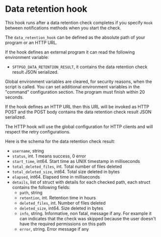 # Data retention hook

This hook runs after a data retention check completes if you specify `Hook` between notifications methods when you start the check.

The `data_retention_hook` can be defined as the absolute path of your program or an HTTP URL.

If the hook defines an external program it can read the following environment variable:

- `SFTPGO_DATA_RETENTION_RESULT`, it contains the data retention check result JSON serialized.

Global environment variables are cleared, for security reasons, when the script is called. You can set additional environment variables in the "command" configuration section.
The program must finish within 20 seconds.

If the hook defines an HTTP URL then this URL will be invoked as HTTP POST and the POST body contains the data retention check result JSON serialized.

The HTTP hook will use the global configuration for HTTP clients and will respect the retry configurations.

Here is the schema for the data retention check result:

- `username`, string
- `status`, int. 1 means success, 0 error
- `start_time`, int64. Start time as UNIX timestamp in milliseconds
- `total_deleted_files`, int. Total number of files deleted
- `total_deleted_size`, int64. Total size deleted in bytes
- `elapsed`, int64. Elapsed time in milliseconds
- `details`, list of struct with details for each checked path, each struct contains the following fields:
  - `path`, string
  - `retention`, int. Retention time in hours
  - `deleted_files`, int. Number of files deleted
  - `deleted_size`, int64. Size deleted in bytes
  - `info`, string. Informative, non fatal, message if any. For example it can indicates that the check was skipped because the user doesn't have the required permissions on this path
  - `error`, string. Error message if any
